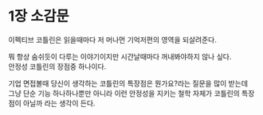 # 1장 소감문

이펙티브 코틀린은 읽을때마다 저 머나먼 기억저편의 영역을 되살려준다.

뭐 항상 숨쉬듯이 다루는 이야기이지만 시간날때마다 꺼내봐야하지 않나 싶다.  
안정성 코틀린의 장점중 하나이다.  

기업 면접볼때 당신이 생각하는 코틀린의 특장점은 뭔가요?라는 질문을 많이 받는데  
그냥 단순 기능 하나하나뿐만 아니라 이런 안정성을 지키는 철학 자체가 코틀린의 특장점이 아닐까 라는 생각이 든다.  

